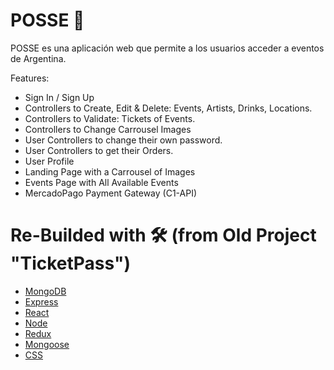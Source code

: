 # POSSE 🔖

POSSE es una aplicación web que permite a los usuarios acceder a eventos de Argentina. 

Features:

- Sign In / Sign Up
- Controllers to Create, Edit & Delete: Events, Artists, Drinks, Locations.
- Controllers to Validate: Tickets of Events.
- Controllers to Change Carrousel Images
- User Controllers to change their own password.
- User Controllers to get their Orders.
- User Profile
- Landing Page with a Carrousel of Images
- Events Page with All Available Events
- MercadoPago Payment Gateway (C1-API)
  

# Re-Builded with 🛠️ (from Old Project "TicketPass")
* [MongoDB](https://www.mongodb.com/) 
* [Express](https://expressjs.com/es/) 
* [React](https://reactjs.org/) 
* [Node](https://nodejs.org/es/) 
* [Redux](https://es.redux.js.org/) 
* [Mongoose](https://mongoosejs.com/) 
* [CSS](https://developer.mozilla.org/es/docs/Web/CSS) 
